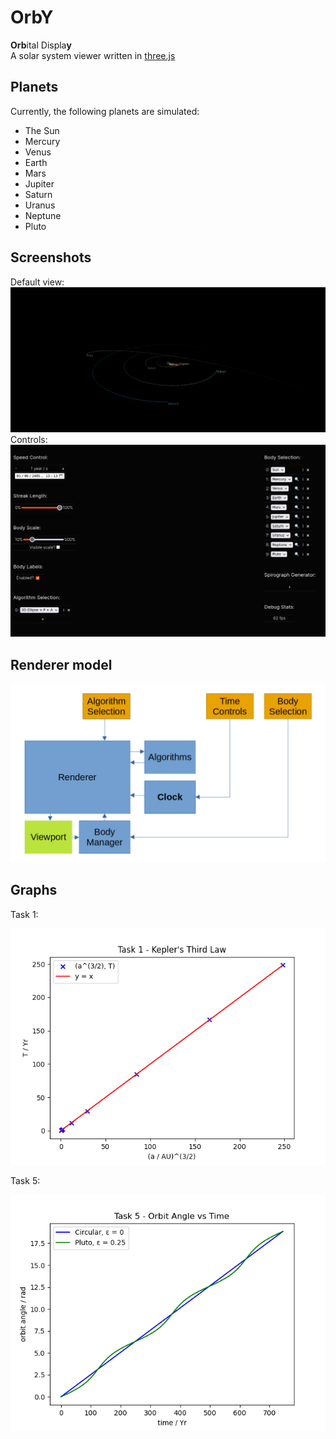 # OrbY
**Orb**ital Displa**y**<br>
A solar system viewer written in [three.js](https://github.com/mrdoob/three.js/)

## Planets
Currently, the following planets are simulated:
* The Sun
* Mercury
* Venus
* Earth
* Mars
* Jupiter
* Saturn
* Uranus
* Neptune
* Pluto

## Screenshots
Default view:
![screenshot.png](docs/screenshot.png)
Controls:
![controls.png](docs/controls.png)

## Renderer model
![img.png](docs/abstraction.png)

## Graphs
Task 1:

![Task_1.png](docs/Task_1.png)

Task 5:

![Task_5.png](docs/Task_5.png)
